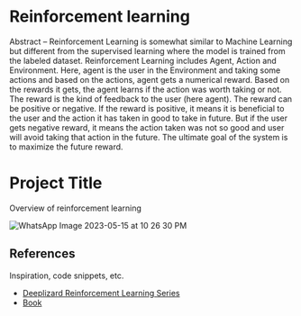 # Reinforcement learning
Abstract – Reinforcement Learning is somewhat similar to Machine
Learning but different from the supervised learning where the
model is trained from the labeled dataset. Reinforcement
Learning includes Agent, Action and Environment. Here,
agent is the user in the Environment and taking some actions
and based on the actions, agent gets a numerical reward.
Based on the rewards it gets, the agent learns if the action was
worth taking or not. The reward is the kind of feedback to the
user (here agent). The reward can be positive or negative. If
the reward is positive, it means it is beneficial to the user and
the action it has taken in good to take in future. But if the user
gets negative reward, it means the action taken was not so
good and user will avoid taking that action in the future. The
ultimate goal of the system is to maximize the future reward.

# Project Title

Overview of reinforcement learning

![WhatsApp Image 2023-05-15 at 10 26 30 PM](https://github.com/NikunjRathod200/reinforcementLearning/assets/83107826/36ce5663-8242-41e1-abc3-459e50b07cbb)


## References

Inspiration, code snippets, etc.
* [Deeplizard Reinforcement Learning Series](https://deeplizard.com/learn/video/nyjbcRQ-uQ8)
* [Book](https://web.stanford.edu/class/psych209/Readings/SuttonBartoIPRLBook2ndEd.pdf)
